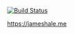 [![Build Status](https://travis-ci.org/jmhale/jameshale.me.svg?branch=master)](https://travis-ci.org/jmhale/jameshale.me)

https://jameshale.me
